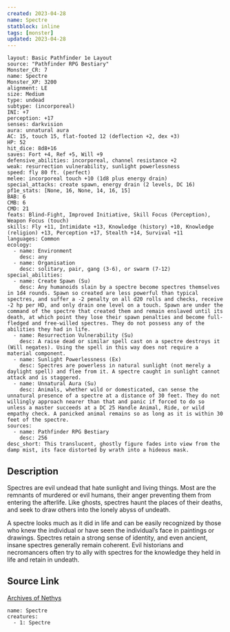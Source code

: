 ```yaml
---
created: 2023-04-28
name: Spectre
statblock: inline
tags: [monster]
updated: 2023-04-28
---
```

```statblock
layout: Basic Pathfinder 1e Layout
source: "Pathfinder RPG Bestiary"
Monster_CR: 7
name: Spectre
Monster_XP: 3200
alignment: LE
size: Medium
type: undead
subtype: (incorporeal)
INI: +7
perception: +17
senses: darkvision
aura: unnatural aura
AC: 15, touch 15, flat-footed 12 (deflection +2, dex +3)
HP: 52
hit_dice: 8d8+16
saves: Fort +4, Ref +5, Will +9
defensive_abilities: incorporeal, channel resistance +2
weak: resurrection vulnerability, sunlight powerlessness
speed: fly 80 ft. (perfect)
melee: incorporeal touch +10 (1d8 plus energy drain)
special_attacks: create spawn, energy drain (2 levels, DC 16)
pf1e_stats: [None, 16, None, 14, 16, 15]
BAB: 6
CMB: 6
CMD: 21
feats: Blind-Fight, Improved Initiative, Skill Focus (Perception), Weapon Focus (touch)
skills: Fly +11, Intimidate +13, Knowledge (history) +10, Knowledge (religion) +13, Perception +17, Stealth +14, Survival +11
languages: Common
ecology:
  - name: Environment
    desc: any
  - name: Organisation
    desc: solitary, pair, gang (3-6), or swarm (7-12)
special_abilities:
  - name: Create Spawn (Su)
    desc: Any humanoids slain by a spectre become spectres themselves in 1d4 rounds. Spawn so created are less powerful than typical spectres, and suffer a -2 penalty on all d20 rolls and checks, receive -2 hp per HD, and only drain one level on a touch. Spawn are under the command of the spectre that created them and remain enslaved until its death, at which point they lose their spawn penalties and become full-fledged and free-willed spectres. They do not possess any of the abilities they had in life.
  - name: Resurrection Vulnerability (Su)
    desc: A raise dead or similar spell cast on a spectre destroys it (Will negates). Using the spell in this way does not require a material component.
  - name: Sunlight Powerlessness (Ex)
    desc: Spectres are powerless in natural sunlight (not merely a daylight spell) and flee from it. A spectre caught in sunlight cannot attack and is staggered.
  - name: Unnatural Aura (Su)
    desc: Animals, whether wild or domesticated, can sense the unnatural presence of a spectre at a distance of 30 feet. They do not willingly approach nearer than that and panic if forced to do so unless a master succeeds at a DC 25 Handle Animal, Ride, or wild empathy check. A panicked animal remains so as long as it is within 30 feet of the spectre.
sources:
  - name: Pathfinder RPG Bestiary
    desc: 256
desc_short: This translucent, ghostly figure fades into view from the damp mist, its face distorted by wrath into a hideous mask.
```
## Description
Spectres are evil undead that hate sunlight and living things. Most are the remnants of murdered or evil humans, their anger preventing them from entering the afterlife. Like ghosts, spectres haunt the places of their deaths, and seek to draw others into the lonely abyss of undeath.

A spectre looks much as it did in life and can be easily recognized by those who knew the individual or have seen the individual’s face in paintings or drawings. Spectres retain a strong sense of identity, and even ancient, insane spectres generally remain coherent. Evil historians and necromancers often try to ally with spectres for the knowledge they held in life and retain in undeath.
## Source Link
[Archives of Nethys](https://aonprd.com/MonsterDisplay.aspx?ItemName=Spectre)
```encounter-table
name: Spectre
creatures:
  - 1: Spectre
```
